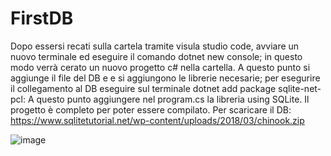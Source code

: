 # FirstDB
Dopo essersi recati sulla cartela tramite visula studio code, avviare un nuovo terminale ed eseguire il comando dotnet new console; in questo modo verrà cerato un nuovo progetto c# nella cartella. A questo punto si aggiunge il file del DB e e si aggiungono le librerie necesarie; per esegurire il collegamento al DB eseguire sul terminale dotnet add package sqlite-net-pcl: A questo punto aggiungere nel program.cs la libreria using SQLite. Il progetto è completo per poter essere compilato. 
Per scaricare il DB: https://www.sqlitetutorial.net/wp-content/uploads/2018/03/chinook.zip

![image](https://user-images.githubusercontent.com/116793299/235084070-3fdfd9e0-895c-4d65-bf77-d579fc234a50.png)

